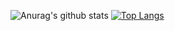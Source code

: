 ![Anurag's github stats](https://github-readme-stats.vercel.app/api?username=linhcao1611&show_icons=true&count_private=true)
[![Top Langs](https://github-readme-stats.vercel.app/api/top-langs/?username=linhcao1611)](https://github.com/linhcao1611)
